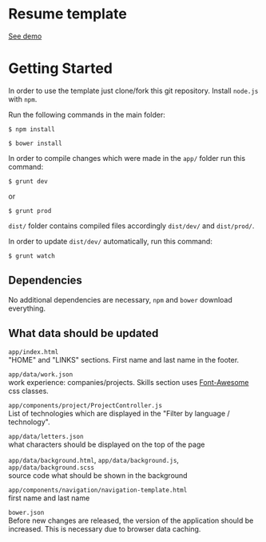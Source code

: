# Resume template

[See demo](http://lukasz-si.github.io/resume/)

# Getting Started

In order to use the template just clone/fork this git repository. Install `node.js` with `npm`.

Run the following commands in the main folder:
```
$ npm install
```
```
$ bower install
```

In order to compile changes which were made in the `app/` folder run this command:
```
$ grunt dev
```
or
```
$ grunt prod
```

`dist/` folder contains compiled files accordingly `dist/dev/` and `dist/prod/`.

In order to update `dist/dev/` automatically, run this command:
```
$ grunt watch
```


## Dependencies

No additional dependencies are necessary, `npm` and `bower` download everything.


## What data should be updated

`app/index.html`<br>
"HOME" and "LINKS" sections. First name and last name in the footer.

`app/data/work.json`<br>
work experience: companies/projects. Skills section uses [Font-Awesome](http://fortawesome.github.io/Font-Awesome/icons/) css classes.

`app/components/project/ProjectController.js`<br>
List of technologies which are displayed in the "Filter by language / technology".

`app/data/letters.json`<br>
what characters should be displayed on the top of the page

`app/data/background.html`, `app/data/background.js`, `app/data/background.scss`<br>
source code what should be shown in the background

`app/components/navigation/navigation-template.html`<br>
first name and last name

`bower.json`<br>
Before new changes are released, the version of the application should be increased. This is necessary due to browser data caching.
